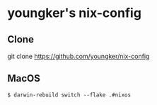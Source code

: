 # youngker's nix-config

## Clone
git clone https://github.com/youngker/nix-config

## MacOS
``` shell
$ darwin-rebuild switch --flake .#nixos
```
